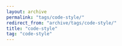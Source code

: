 ```yaml
---
layout: archive
permalink: "tags/code-style/"
redirect_from: "archive/tags/code-style/"
title: "code-style"
tag: "code-style"
---
```

